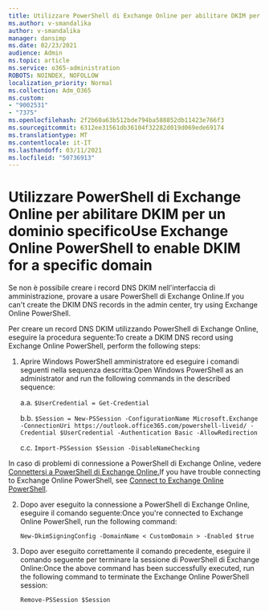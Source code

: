 ```yaml
---
title: Utilizzare PowerShell di Exchange Online per abilitare DKIM per un dominio specifico
ms.author: v-smandalika
author: v-smandalika
manager: dansimp
ms.date: 02/23/2021
audience: Admin
ms.topic: article
ms.service: o365-administration
ROBOTS: NOINDEX, NOFOLLOW
localization_priority: Normal
ms.collection: Adm_O365
ms.custom:
- "9002531"
- "7375"
ms.openlocfilehash: 2f2b60a63b512bde794ba588852db11423e766f3
ms.sourcegitcommit: 6312ee31561db36104f32282d019d069ede69174
ms.translationtype: MT
ms.contentlocale: it-IT
ms.lasthandoff: 03/11/2021
ms.locfileid: "50736913"
---
```

# <a name="use-exchange-online-powershell-to-enable-dkim-for-a-specific-domain"></a><span data-ttu-id="5a31b-102">Utilizzare PowerShell di Exchange Online per abilitare DKIM per un dominio specifico</span><span class="sxs-lookup"><span data-stu-id="5a31b-102">Use Exchange Online PowerShell to enable DKIM for a specific domain</span></span>

<span data-ttu-id="5a31b-103">Se non è possibile creare i record DNS DKIM nell'interfaccia di amministrazione, provare a usare PowerShell di Exchange Online.</span><span class="sxs-lookup"><span data-stu-id="5a31b-103">If you can't create the DKIM DNS records in the admin center, try using Exchange Online PowerShell.</span></span> 

<span data-ttu-id="5a31b-104">Per creare un record DNS DKIM utilizzando PowerShell di Exchange Online, eseguire la procedura seguente:</span><span class="sxs-lookup"><span data-stu-id="5a31b-104">To create a DKIM DNS record using Exchange Online PowerShell, perform the following steps:</span></span>

1. <span data-ttu-id="5a31b-105">Aprire Windows PowerShell amministratore ed eseguire i comandi seguenti nella sequenza descritta:</span><span class="sxs-lookup"><span data-stu-id="5a31b-105">Open Windows PowerShell as an administrator and run the following commands in the described sequence:</span></span>

    <span data-ttu-id="5a31b-106">a.</span><span class="sxs-lookup"><span data-stu-id="5a31b-106">a.</span></span> `$UserCredential = Get-Credential`

    <span data-ttu-id="5a31b-107">b.</span><span class="sxs-lookup"><span data-stu-id="5a31b-107">b.</span></span> `$Session = New-PSSession -ConfigurationName Microsoft.Exchange -ConnectionUri https://outlook.office365.com/powershell-liveid/ -Credential $UserCredential -Authentication Basic -AllowRedirection`

    <span data-ttu-id="5a31b-108">c.</span><span class="sxs-lookup"><span data-stu-id="5a31b-108">c.</span></span> `Import-PSSession $Session -DisableNameChecking`
    
<span data-ttu-id="5a31b-109">In caso di problemi di connessione a PowerShell di Exchange Online, vedere [Connettersi a PowerShell di Exchange Online.](https://docs.microsoft.com/powershell/exchange/connect-to-exchange-online-powershell)</span><span class="sxs-lookup"><span data-stu-id="5a31b-109">If you have trouble connecting to Exchange Online PowerShell, see [Connect to Exchange Online PowerShell](https://docs.microsoft.com/powershell/exchange/connect-to-exchange-online-powershell).</span></span>

2. <span data-ttu-id="5a31b-110">Dopo aver eseguito la connessione a PowerShell di Exchange Online, eseguire il comando seguente:</span><span class="sxs-lookup"><span data-stu-id="5a31b-110">Once you're connected to Exchange Online PowerShell, run the following command:</span></span>

    `New-DkimSigningConfig -DomainName < CustomDomain > -Enabled $true`

3. <span data-ttu-id="5a31b-111">Dopo aver eseguito correttamente il comando precedente, eseguire il comando seguente per terminare la sessione di PowerShell di Exchange Online:</span><span class="sxs-lookup"><span data-stu-id="5a31b-111">Once the above command has been successfully executed, run the following command to terminate the Exchange Online PowerShell session:</span></span>

    `Remove-PSSession $Session` 



